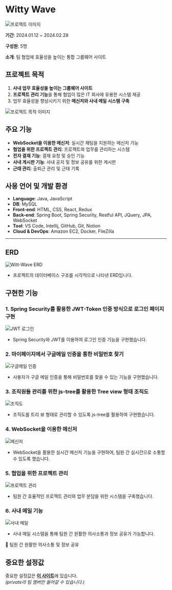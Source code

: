 # Witty Wave

![프로젝트 이미지](https://github.com/user-attachments/assets/292acac4-ec13-4b05-87ef-acde2849eec2)

**기간**: 2024.01.12 ~ 2024.02.28  

**구성원**: 5명  

**소개**: 팀 협업에 효율성을 높이는 통합 그룹웨어 사이트  

## 프로젝트 목적

1. **사내 업무 효율성을 높이는 그룹웨어 사이트**  
2. **프로젝트 관리 기능**을 통해 협업이 많은 IT 회사에 유용한 시스템 제공  
3. 업무 효율성을 향상시키기 위한 **메신저와 사내 메일 시스템 구축**

![프로젝트 목적 이미지](https://github.com/user-attachments/assets/42cbf1d5-1490-4184-a260-e1ad32682bfe)

## 주요 기능

- **WebSocket을 이용한 메신저**: 실시간 채팅을 지원하는 메신저 기능
- **협업을 위한 프로젝트 관리**: 프로젝트와 업무를 관리하는 시스템
- **전자 결재 기능**: 결재 요청 및 승인 기능
- **사내 게시판 기능**: 사내 공지 및 정보 공유를 위한 게시판
- **근태 관리**: 출퇴근 관리 및 근태 기록

## 사용 언어 및 개발 환경

- **Language**: Java, JavaScript
- **DB**: MySQL
- **Front-end**: HTML, CSS, React, Redux
- **Back-end**: Spring Boot, Spring Security, Restful API, JQuery, JPA, WebSocket
- **Tool**: VS Code, Intellij, GitHub, Git, Notion
- **Cloud & DevOps**: Amazon EC2, Docker, FileZilla

---

## ERD

![Witt-Wave ERD](https://github.com/user-attachments/assets/b7e344e3-9737-4afc-a449-759adf35b3bd)
- 프로젝트의 데이터베이스 구조를 시각적으로 나타낸 ERD입니다.


## 구현한 기능

### 1. **Spring Security를 활용한 JWT-Token 인증 방식으로 로그인 페이지 구현**
![JWT 로그인](https://github.com/user-attachments/assets/3d74088a-7f62-4a5a-b3e0-5720ebc1b7a8)
- Spring Security와 JWT를 이용하여 로그인 인증 기능을 구현했습니다.

### 2. **마이페이지에서 구글메일 인증을 통한 비밀번호 찾기**
![구글메일 인증](https://github.com/user-attachments/assets/302a021a-996e-42b0-af7d-061ca867549e)
- 사용자가 구글 메일 인증을 통해 비밀번호를 찾을 수 있는 기능을 구현했습니다.

### 3. **조직원들 관리를 위한 js-tree를 활용한 Tree view 형태 조직도**
![조직도](https://github.com/user-attachments/assets/1dba6869-af02-42b4-a258-a3675c79e10e)
- 조직도를 트리 뷰 형태로 관리할 수 있도록 js-tree를 활용하여 구현했습니다.

### 4. **WebSocket을 이용한 메신저**
![메신저](https://github.com/user-attachments/assets/1bff2589-9381-4551-bbbe-423abfdc3500)
- WebSocket을 활용한 실시간 메신저 기능을 구현하여, 팀원 간 실시간으로 소통할 수 있도록 했습니다.

### 5. **협업을 위한 프로젝트 관리**
![프로젝트 관리](https://github.com/user-attachments/assets/166b8452-13a7-48f8-9bdf-f896e5ece66f)
- 팀원 간 효율적인 프로젝트 관리와 업무 분담을 위한 시스템을 구축했습니다.

### 6. **사내 메일 기능**
![사내 메일](https://github.com/user-attachments/assets/ee7eb237-d076-4314-b9ff-ef44aed08d4d)
- 사내 메일 시스템을 통해 팀원 간 원활한 의사소통과 정보 공유가 가능합니다.

🔹 팀원 간 원활한 의사소통 및 정보 공유
## 중요한 설정값

중요한 설정값은 [**이 사이트**](https://github.com/Witty-Puppy/Backend-settings)에 있습니다.  
*(private라 팀 멤버만 들어갈 수 있습니다.)*
